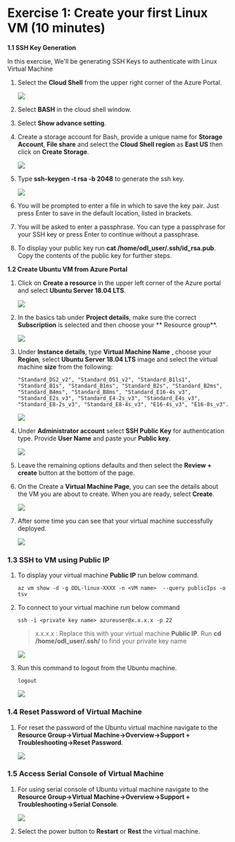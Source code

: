 # Exercise 1: Create your first Linux VM (10 minutes)

**1.1 SSH Key Generation**

In this exercise, We'll be generating SSH Keys to authenticate with Linux Virtual Machine
1. Select the **Cloud Shell** from the upper right corner of the Azure Portal.

   ![](images/azureclisign.png)
   
2. Select **BASH** in the cloud shell window.
3. Select **Show advance setting**.
4. Create a storage account for Bash, provide a unique name for **Storage Account**, **File share** and select the **Cloud Shell region** as **East US** then click on **Create Storage**.

   ![](images/bashst.png)

5. Type **ssh-keygen -t rsa -b 2048** to generate the ssh key.

   ![](images/sshkeygen.png)

6. You will be prompted to enter a file in which to save the key pair. Just press Enter to save in the default location, listed in brackets.
7. You will be asked to enter a passphrase. You can type a passphrase for your SSH key or press Enter to continue without a passphrase.
8. To display your public key run **cat /home/odl_user/.ssh/id_rsa.pub**. Copy the contents of the public key for further steps.

**1.2 Create Ubuntu VM from Azure Portal**

1. Click on **Create a resource** in the upper left corner of the Azure portal and select **Ubuntu Server 18.04 LTS**.

   ![](images/ubuntunew.png)
   
2. In the basics tab under **Project details**, make sure the correct **Subscription** is selected and then choose your ** Resource group**.

   ![](images/suscription.png)
   
3. Under **Instance details**, type **Virtual Machine Name** , choose your **Region**, select **Ubuntu Server 18.04 LTS** image and select the virtual machine **size** from the following:

   ```
   "Standard_DS2_v2", "Standard_DS1_v2", "Standard_B1ls1", "Standard_B1s", "Standard_B1ms", "Standard_B2s", "Standard_B2ms", "Standard_B4ms", "Standard_B8ms", "Standard_E16-4s_v3", "Standard_E2s_v3", "Standard_E4-2s_v3", "Standard_E4s_v3", "Standard_E8-2s_v3", "Standard_E8-4s_v3", "E16-4s_v3", "E16-8s_v3".
   ```
   
   ![](images/vmname.png)
   
4. Under **Administrator account** select **SSH Public Key** for authentication type. Provide **User Name** and paste your **Public key**.

   ![](images/sshselcet.png)

5. Leave the remaining options defaults and then select the **Review + create** button at the bottom of the page.

6. On the Create a **Virtual Machine Page**, you can see the details about the VM you are about to create. When you are ready, select **Create**.

   ![](images/validation.png)
   
7. After some time you can see that your virtual machine successfully deployed.

   ![](images/overview.png)

### 1.3 SSH to VM using Public IP

1. To display your virtual machine **Public IP** run below command.

       az vm show -d -g ODL-linux-XXXX -n <VM name>  --query publicIps -o tsv

2. To connect to your virtual machine run below command  

       ssh -i <private key name> azureuser@x.x.x.x -p 22
       
   > x.x.x.x : Replace this with your virtual machine **Public IP**.
   > Run **cd /home/odl_user/.ssh/** to find your private key name
         
    ![](images/connect.png)
    
3. Run this command to logout from the Ubuntu machine.

       logout

   ![](images/logout.png) 

### 1.4 Reset Password of Virtual Machine

1. For reset the password of the Ubuntu virtual machine navigate to the **Resource Group->Virtual Machine->Overview->Support + Troubleshooting->Reset Password**.

   ![](images/resetp.png)

### 1.5 Access Serial Console of Virtual Machine

1. For using serial console of Ubuntu virtual machine navigate to the **Resource Group->Virtual Machine->Overview->Support + Troubleshooting->Serial Console**.

   ![](images/serialconsole.png)

2. Select the power button to **Restart** or **Rest** the virtual machine.
